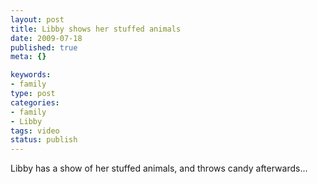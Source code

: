 ```yaml
--- 
layout: post
title: Libby shows her stuffed animals
date: 2009-07-18
published: true
meta: {}

keywords: 
- family
type: post
categories: 
- family
- Libby
tags: video
status: publish
---
```

Libby has a show of her stuffed animals, and throws candy afterwards...
